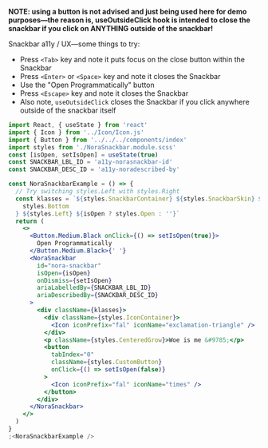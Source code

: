 **NOTE: using a button is not advised and just being used here for demo purposes—the reason is, useOutsideClick hook is intended to close the snackbar if you click on ANYTHING outside of the snackbar!**

Snackbar a11y / UX—some things to try:

- Press `<Tab>` key and note it puts focus on the close button within the Snackbar
- Press `<Enter>` or `<Space>` key and note it closes the Snackbar
- Use the "Open Programmatically" button
- Press `<Escape>` key and note it closes the Snackbar
- Also note, `useOutsideClick` closes the Snackbar if you click anywhere outside of the snackbar itself

```jsx
import React, { useState } from 'react'
import { Icon } from '../Icon/Icon.js'
import { Button } from '../../../components/index'
import styles from './NoraSnackbar.module.scss'
const [isOpen, setIsOpen] = useState(true)
const SNACKBAR_LBL_ID = 'a11y-norasnackbar-id'
const SNACKBAR_DESC_ID = 'a11y-noradescribed-by'

const NoraSnackbarExample = () => {
  // Try switching styles.Left with styles.Right
  const klasses = `${styles.SnackbarContainer} ${styles.SnackbarSkin} ${
    styles.Bottom
  } ${styles.Left} ${isOpen ? styles.Open : ''}`
  return (
    <>
      <Button.Medium.Black onClick={() => setIsOpen(true)}>
        Open Programmatically
      </Button.Medium.Black>{' '}
      <NoraSnackbar
        id="nora-snackbar"
        isOpen={isOpen}
        onDismiss={setIsOpen}
        ariaLabelledBy={SNACKBAR_LBL_ID}
        ariaDescribedBy={SNACKBAR_DESC_ID}
      >
        <div className={klasses}>
          <div className={styles.IconContainer}>
            <Icon iconPrefix="fal" iconName="exclamation-triangle" />
          </div>
          <p className={styles.CenteredGrow}>Woe is me &#9785;</p>
          <button
            tabIndex="0"
            className={styles.CustomButton}
            onClick={() => setIsOpen(false)}
          >
            <Icon iconPrefix="fal" iconName="times" />
          </button>
        </div>
      </NoraSnackbar>
    </>
  )
}
;<NoraSnackbarExample />
```
